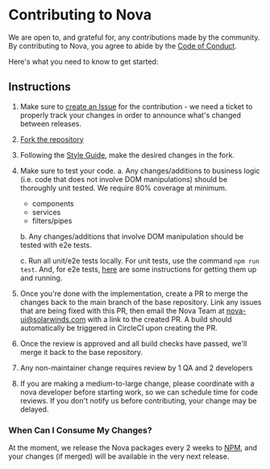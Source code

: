 # Contributing to Nova

We are open to, and grateful for, any contributions made by the community. By contributing to Nova, you agree to abide by the [Code of Conduct](./CODE_OF_CONDUCT.md#contributor-covenant-code-of-conduct).

Here's what you need to know to get started:

## Instructions
1. Make sure to [create an Issue](https://github.com/solarwinds/nova/issues/new) for the contribution - we need a ticket to properly track your changes in order to announce what's changed between releases.
2. [Fork the repository](https://docs.github.com/en/free-pro-team@latest/github/getting-started-with-github/fork-a-repo)
3. Following the [Style Guide](./STYLE_GUIDE.md#style-guide), make the desired changes in the fork.
4. Make sure to test your code.
    a. Any changes/additions to business logic (i.e. code that does not involve DOM manipulations) should be thoroughly unit tested. We require 80% coverage at minimum.
    - components
    - services
    - filters/pipes

    b. Any changes/additions that involve DOM manipulation should be tested with e2e tests.

    c. Run all unit/e2e tests locally. For unit tests, use the command `npm run test`. And, for e2e tests, [here](./HOW_TO.md#e2e-testing) are some instructions for getting them up and running.

5. Once you're done with the implementation, create a PR to merge the changes back to the main branch of the base repository. Link any issues that are being fixed with this PR, then email the Nova Team at <nova-ui@solarwinds.com> with a link to the created PR. A build should automatically be triggered in CircleCI upon creating the PR.
6. Once the review is approved and all build checks have passed, we'll merge it back to the base repository.
7. Any non-maintainer change requires review by 1 QA and 2 developers
8. If you are making a medium-to-large change, please coordinate with a nova developer before starting work, so we can schedule time for code reviews.  If you don't notify us before contributing, your change may be delayed.

### When Can I Consume My Changes?

At the moment, we release the Nova packages every 2 weeks to [NPM](https://www.npmjs.com/settings/nova-ui/packages), and your changes (if merged) will be available in the very next release.
